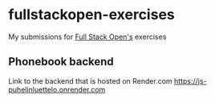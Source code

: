 # fullstackopen-exercises
My submissions for [Full Stack Open's](https://fullstackopen.com/en/) exercises

## Phonebook backend
Link to the backend that is hosted on Render.com https://js-puhelinluettelo.onrender.com